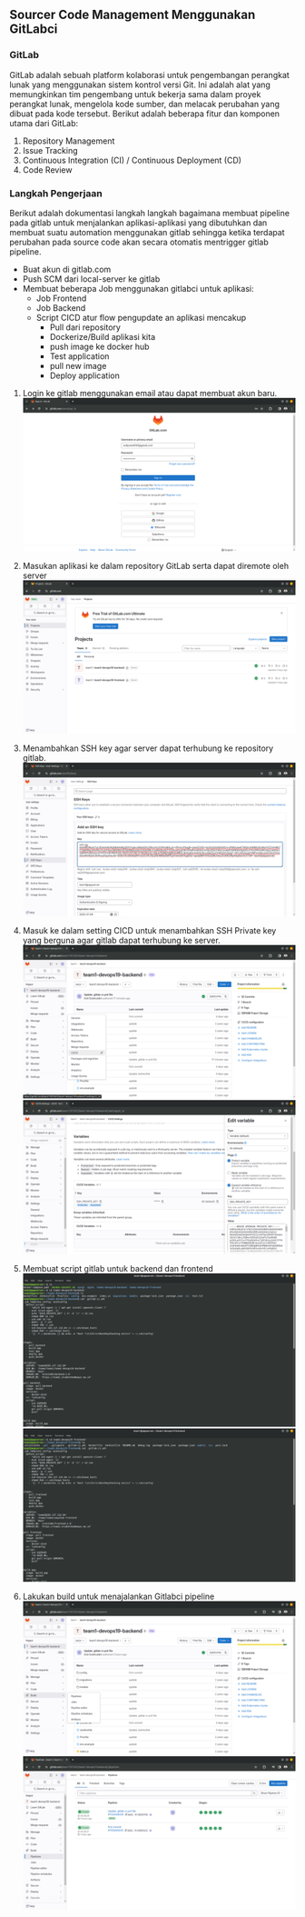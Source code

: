 ##  Sourcer Code Management Menggunakan GitLabci

### GitLab
GitLab adalah sebuah platform kolaborasi untuk pengembangan perangkat lunak yang menggunakan sistem kontrol versi Git. Ini adalah alat yang memungkinkan tim pengembang untuk bekerja sama dalam proyek perangkat lunak, mengelola kode sumber, dan melacak perubahan yang dibuat pada kode tersebut. Berikut adalah beberapa fitur dan komponen utama dari GitLab:
1. Repository Management
2. Issue Tracking
3. Continuous Integration (CI) / Continuous Deployment (CD)
4. Code Review

### Langkah Pengerjaan
Berikut adalah dokumentasi langkah langkah bagaimana membuat pipeline pada gitlab untuk menjalankan aplikasi-aplikasi yang dibutuhkan dan membuat suatu automation menggunakan gitlab sehingga ketika terdapat perubahan pada source code akan secara otomatis mentrigger gitlab pipeline.

- Buat akun di gitlab.com
- Push SCM dari local-server ke gitlab
- Membuat beberapa Job menggunakan gitlabci untuk aplikasi:
    - Job Frontend
    - Job Backend
    - Script CICD atur flow pengupdate an aplikasi mencakup
        - Pull dari repository
        - Dockerize/Build aplikasi kita
        - push image ke docker hub
        - Test application
        - pull new image
        - Deploy application

1. Login ke gitlab menggunakan email atau dapat membuat akun baru.
![Alt text](images/login-gitlab.png) 

1. Masukan aplikasi ke dalam repository GitLab serta dapat diremote oleh server 
![Alt text](images/repository-gitlab.png) 

1. Menambahkan SSH key agar server dapat terhubung ke repository gitlab.
![Alt text](images/ssh-key.png) 

1. Masuk ke dalam setting CICD untuk menambahkan SSH Private key yang berguna agar gitlab dapat terhubung ke server.
![Alt text](images/ci-cd.png) 
![Alt text](images/ssh-private-key.png) 

1. Membuat script gitlab untuk backend dan frontend
![Alt text](<images/script-.gitlab- be.png>) 
![Alt text](images/script-.gitlab-fe.png) 

1. Lakukan build untuk menajalankan Gitlabci pipeline
![Alt text](images/build.png) 
![Alt text](images/pipeline.png)